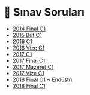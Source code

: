 # 📃 Sınav Soruları

<!--YPackage.YGitbookIntegration-tarafından-otomatik-oluşturulmuştur-->

- [2014 Final C1](2014%20Final%20C1.pdf)
- [2015 Büt C1](2015%20B%C3%BCt%20C1.pdf)
- [2016 C1](2016%20C1.pdf)
- [2016 Vize C1](2016%20Vize%20C1.pdf)
- [2017 C1](2017%20C1.pdf)
- [2017 Final C1](2017%20Final%20C1.pdf)
- [2017 Mazeret C1](2017%20Mazeret%20C1.pdf)
- [2017 Vize C1](2017%20Vize%20C1.pdf)
- [2018 Final C1 ~ Endüstri](2018%20Final%20C1%20~%20End%C3%BCstri.pdf)
- [2018 Final C1](2018%20Final%20C1.pdf)

<!--YPackage.YGitbookIntegration-tarafından-otomatik-oluşturulmuştur-->
